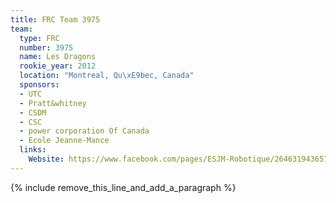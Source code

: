 ```yaml
---
title: FRC Team 3975
team:
  type: FRC
  number: 3975
  name: Les Dragons
  rookie_year: 2012
  location: "Montreal, Qu\xE9bec, Canada"
  sponsors:
  - UTC
  - Pratt&whitney
  - CSDM
  - CSC
  - power corporation Of Canada
  - Ecole Jeanne-Mance
  links:
    Website: https://www.facebook.com/pages/ESJM-Robotique/264631943657457?ref_type=bookmark
---
```


{% include remove_this_line_and_add_a_paragraph %}